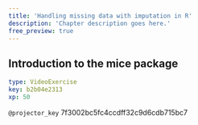 ```yaml
---
title: 'Handling missing data with imputation in R'
description: 'Chapter description goes here.'
free_preview: true
---
```


## Introduction to the mice package

```yaml
type: VideoExercise
key: b2b04e2313
xp: 50
```

`@projector_key`
7f3002bc5fc4ccdff32c9d6cdb715bc7
